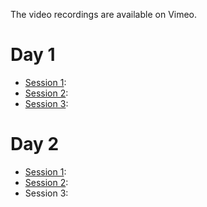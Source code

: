 The video recordings are available on Vimeo.

# Day 1

* [Session 1](https://vimeo.com/834163215): 
* [Session 2](https://vimeo.com/834173816): 
* [Session 3](https://vimeo.com/834175171):  

# Day 2

* [Session 1](https://vimeo.com/834366920):  
* [Session 2](https://vimeo.com/834422203): 
* Session 3:

